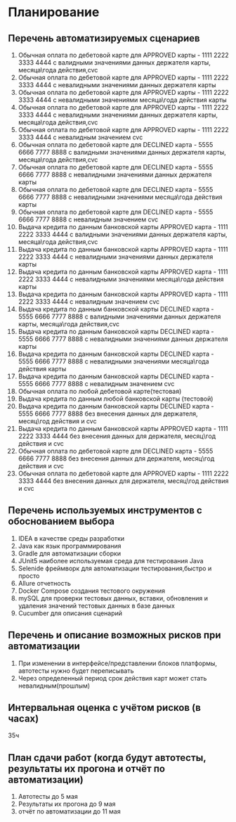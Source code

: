 # Планирование

## Перечень автоматизируемых сценариев
1. Обычная оплата по дебетовой карте для APPROVED карты - 1111 2222 3333 4444 с валидными значениями данных держателя карты, месяца\года действия,cvc
2. Обычная оплата по дебетовой карте для APPROVED карты - 1111 2222 3333 4444 с невалидными значениями данных держателя карты
3. Обычная оплата по дебетовой карте для APPROVED карты - 1111 2222 3333 4444 с невалидными значениями месяца\года действия карты
4. Обычная оплата по дебетовой карте для APPROVED карты - 1111 2222 3333 4444 с невалидными значениями данных держателя карты, месяца\года действия,cvc
5. Обычная оплата по дебетовой карте для APPROVED карты - 1111 2222 3333 4444 с невалидным значением cvc
6. Обычная оплата по дебетовой карте для DECLINED карта - 5555 6666 7777 8888 с валидными значениями данных держателя карты, месяца\года действия,cvc
7. Обычная оплата по дебетовой карте для DECLINED карта - 5555 6666 7777 8888 с невалидными значениями данных держателя карты
8. Обычная оплата по дебетовой карте для DECLINED карта - 5555 6666 7777 8888 с невалидными значениями месяца\года действия карты
9. Обычная оплата по дебетовой карте для DECLINED карта - 5555 6666 7777 8888 с невалидным значением cvc
10. Выдача кредита по данным банковской карты
   APPROVED карта - 1111 2222 3333 4444 с валидными значениями данных держателя карты, месяца\года действия,cvc
11. Выдача кредита по данным банковской карты
    APPROVED карта - 1111 2222 3333 4444 с невалидными значениями данных держателя карты
12. Выдача кредита по данным банковской карты
    APPROVED карта - 1111 2222 3333 4444 с невалидными значениями месяца\года действия карты
13. Выдача кредита по данным банковской карты
    APPROVED карта - 1111 2222 3333 4444 с невалидным значением cvc
14. Выдача кредита по данным банковской карты
   DECLINED карта - 5555 6666 7777 8888 с валидными значениями данных держателя карты, месяца\года действия,cvc
15. Выдача кредита по данным банковской карты
    DECLINED карта - 5555 6666 7777 8888 с невалидными значениями данных держателя карты
16. Выдача кредита по данным банковской карты
    DECLINED карта - 5555 6666 7777 8888 с невалидными значениями месяца\года действия карты
17. Выдача кредита по данным банковской карты
    DECLINED карта - 5555 6666 7777 8888 с невалидным значением cvc
18. Обычная оплата по любой дебетовой карте(тестовая)
19. Выдача кредита по данным любой банковской карты (тестовой)
20. Выдача кредита по данным банковской карты
    DECLINED карта - 5555 6666 7777 8888 без внесения данных для держателя, месяц\год действия и cvc
21. Выдача кредита по данным банковской карты
    APPROVED карта - 1111 2222 3333 4444 без внесения данных для держателя, месяц\год действия и cvc
22. Обычная оплата по дебетовой карте для DECLINED карта - 5555 6666 7777 8888 без внесения данных для держателя, месяц\год действия и cvc
23. Обычная оплата по дебетовой карте для APPROVED карты - 1111 2222 3333 4444 без внесения данных для держателя, месяц\год действия и cvc

## Перечень используемых инструментов с обоснованием выбора
1. IDEA в качестве среды разработки
2. Java как язык программирования
3. Gradle для автоматизации сборки
4. JUnit5 наиболее используемая среда для тестирования Java
5. Selenide фреймворк для автоматизации тестирования,быстро и просто
6. Allure отчетность
7. Docker Compose создания тестового окружения
8. mySQL для проверки тестовых данных, вставки, обновления и удаления значений тестовых данных в базе данных
9. Сucumber для описания сценарий
## Перечень и описание возможных рисков при автоматизации
1. При изменении в интерфейсе/представлении блоков платформы, автотесты нужно будет переписывать
2. Через определенный период срок действия карт может стать невалидным(прошлым)
## Интервальная оценка с учётом рисков (в часах)
35ч
## План сдачи работ (когда будут автотесты, результаты их прогона и отчёт по автоматизации)
1. Автотесты до 5 мая
2. Результаты их прогона до 9 мая
3. отчёт по автоматизации до 11 мая